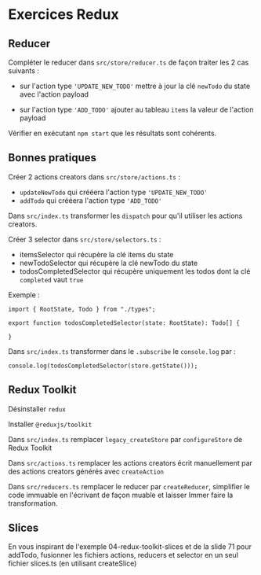 # Exercices Redux

## Reducer

Compléter le reducer dans `src/store/reducer.ts` de façon traiter les 2 cas suivants :

- sur l'action type `'UPDATE_NEW_TODO'` mettre à jour la clé `newTodo` du state avec l'action payload

- sur l'action type `'ADD_TODO'` ajouter au tableau `items` la valeur de l'action payload

Vérifier en exécutant `npm start` que les résultats sont cohérents.

## Bonnes pratiques

Créer 2 actions creators dans `src/store/actions.ts` :

- `updateNewTodo` qui crééera l'action type `'UPDATE_NEW_TODO'`
- `addTodo` qui crééera l'action type `'ADD_TODO'`

Dans `src/index.ts` transformer les `dispatch` pour qu'il utiliser les actions creators.

Créer 3 selector dans `src/store/selectors.ts` :

- itemsSelector qui récupère la clé items du state
- newTodoSelector qui récupère la clé newTodo du state
- todosCompletedSelector qui récupère uniquement les todos dont la clé `completed` vaut `true`

Exemple :

```
import { RootState, Todo } from "./types";

export function todosCompletedSelector(state: RootState): Todo[] {

}
```

Dans `src/index.ts` transformer dans le `.subscribe` le `console.log` par :

```
console.log(todosCompletedSelector(store.getState()));
```

## Redux Toolkit

Désinstaller `redux`

Installer `@reduxjs/toolkit`

Dans `src/index.ts` remplacer `legacy_createStore` par `configureStore` de Redux Toolkit

Dans `src/actions.ts` remplacer les actions creators écrit manuellement par des actions creators générés avec `createAction`

Dans `src/reducers.ts` remplacer le reducer par `createReducer`, simplifier le code immuable en l'écrivant de façon muable et laisser Immer faire la transformation.


## Slices

En vous inspirant de l'exemple 04-redux-toolkit-slices et de la slide 71 pour addTodo, fusionner les fichiers actions, reducers et selector en un seul fichier slices.ts (en utilisant createSlice)
